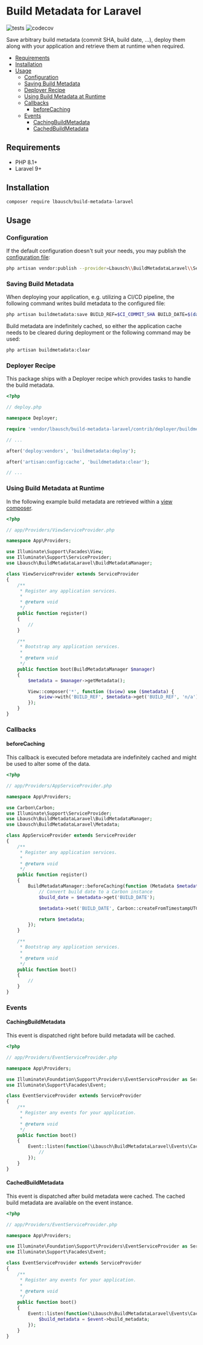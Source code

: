 # Build Metadata for Laravel <!-- omit in toc -->

![tests](https://github.com/lbausch/build-metadata-laravel/actions/workflows/tests.yml/badge.svg) ![codecov](https://codecov.io/gh/lbausch/build-metadata-laravel/branch/main/graph/badge.svg)

Save arbitrary build metadata (commit SHA, build date, ...), deploy them along with your application and retrieve them at runtime when required.

- [Requirements](#requirements)
- [Installation](#installation)
- [Usage](#usage)
  - [Configuration](#configuration)
  - [Saving Build Metadata](#saving-build-metadata)
  - [Deployer Recipe](#deployer-recipe)
  - [Using Build Metadata at Runtime](#using-build-metadata-at-runtime)
  - [Callbacks](#callbacks)
    - [beforeCaching](#beforecaching)
  - [Events](#events)
    - [CachingBuildMetadata](#cachingbuildmetadata)
    - [CachedBuildMetadata](#cachedbuildmetadata)

## Requirements
+ PHP 8.1+
+ Laravel 9+

## Installation
```bash
composer require lbausch/build-metadata-laravel
```

## Usage

### Configuration
If the default configuration doesn't suit your needs, you may publish the [configuration file](config/build-metadata.php):
```bash
php artisan vendor:publish --provider=Lbausch\\BuildMetadataLaravel\\ServiceProvider
```

### Saving Build Metadata
When deploying your application, e.g. utilizing a CI/CD pipeline, the following command writes build metadata to the configured file:
```bash
php artisan buildmetadata:save BUILD_REF=$CI_COMMIT_SHA BUILD_DATE=$(date +%s)
```
Build metadata are indefinitely cached, so either the application cache needs to be cleared during deployment or the following command may be used:
```bash
php artisan buildmetadata:clear
```

### Deployer Recipe
This package ships with a Deployer recipe which provides tasks to handle the build metadata.

```php
<?php

// deploy.php

namespace Deployer;

require 'vendor/lbausch/build-metadata-laravel/contrib/deployer/buildmetadata.php';

// ...

after('deploy:vendors', 'buildmetadata:deploy');

after('artisan:config:cache', 'buildmetadata:clear');

// ...
```

### Using Build Metadata at Runtime
In the following example build metadata are retrieved within a [view composer](https://laravel.com/docs/9.x/views#view-composers).

```php
<?php

// app/Providers/ViewServiceProvider.php

namespace App\Providers;

use Illuminate\Support\Facades\View;
use Illuminate\Support\ServiceProvider;
use Lbausch\BuildMetadataLaravel\BuildMetadataManager;

class ViewServiceProvider extends ServiceProvider
{
    /**
     * Register any application services.
     *
     * @return void
     */
    public function register()
    {
        //
    }

    /**
     * Bootstrap any application services.
     *
     * @return void
     */
    public function boot(BuildMetadataManager $manager)
    {
        $metadata = $manager->getMetadata();

        View::composer('*', function ($view) use ($metadata) {
            $view->with('BUILD_REF', $metadata->get('BUILD_REF', 'n/a'));
        });
    }
}
```


### Callbacks

#### beforeCaching
This callback is executed before metadata are indefinitely cached and might be used to alter some of the data.

```php
<?php

// app/Providers/AppServiceProvider.php

namespace App\Providers;

use Carbon\Carbon;
use Illuminate\Support\ServiceProvider;
use Lbausch\BuildMetadataLaravel\BuildMetadataManager;
use Lbausch\BuildMetadataLaravel\Metadata;

class AppServiceProvider extends ServiceProvider
{
    /**
     * Register any application services.
     *
     * @return void
     */
    public function register()
    {
        BuildMetadataManager::beforeCaching(function (Metadata $metadata): Metadata {
            // Convert build date to a Carbon instance
            $build_date = $metadata->get('BUILD_DATE');

            $metadata->set('BUILD_DATE', Carbon::createFromTimestampUTC($build_date));

            return $metadata;
        });
    }

    /**
     * Bootstrap any application services.
     *
     * @return void
     */
    public function boot()
    {
        //
    }
}
```

### Events

#### CachingBuildMetadata
This event is dispatched right before build metadata will be cached.

```php
<?php

// app/Providers/EventServiceProvider.php

namespace App\Providers;

use Illuminate\Foundation\Support\Providers\EventServiceProvider as ServiceProvider;
use Illuminate\Support\Facades\Event;

class EventServiceProvider extends ServiceProvider
{
    /**
     * Register any events for your application.
     *
     * @return void
     */
    public function boot()
    {
        Event::listen(function(\Lbausch\BuildMetadataLaravel\Events\CachingBuildMetadata $event) {
            //
        });
    }
}
```

#### CachedBuildMetadata
This event is dispatched after build metadata were cached. The cached build metadata are available on the event instance.

```php
<?php

// app/Providers/EventServiceProvider.php

namespace App\Providers;

use Illuminate\Foundation\Support\Providers\EventServiceProvider as ServiceProvider;
use Illuminate\Support\Facades\Event;

class EventServiceProvider extends ServiceProvider
{
    /**
     * Register any events for your application.
     *
     * @return void
     */
    public function boot()
    {
        Event::listen(function(\Lbausch\BuildMetadataLaravel\Events\CachedBuildMetadata $event) {
            $build_metadata = $event->build_metadata;
        });
    }
}
